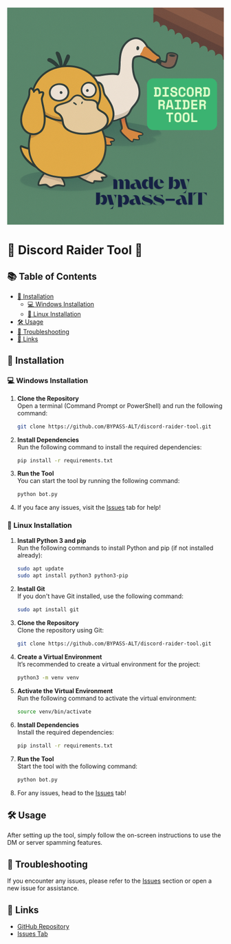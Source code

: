 ![Image](aa.png)

# 📜 **Discord Raider Tool** 🚀

## 📚 Table of Contents
- [🔧 Installation](#-installation)
  - [💻 Windows Installation](#-windows-installation)
  - [🐧 Linux Installation](#-linux-installation)
- [🛠️ Usage](#-usage)
- [🐞 Troubleshooting](#-troubleshooting)
- [🔗 Links](#-links)

## 🔧 Installation

### 💻 Windows Installation

1. **Clone the Repository**  
   Open a terminal (Command Prompt or PowerShell) and run the following command:
   ```bash
   git clone https://github.com/BYPASS-ALT/discord-raider-tool.git
   ```
   
2. **Install Dependencies**  
   Run the following command to install the required dependencies:
   ```bash
   pip install -r requirements.txt
   ```

3. **Run the Tool**  
   You can start the tool by running the following command:
   ```bash
   python bot.py
   ```

4. If you face any issues, visit the [Issues](https://github.com/BYPASS-ALT/discord-raider-tool/issues) tab for help!

### 🐧 Linux Installation

1. **Install Python 3 and pip**  
   Run the following commands to install Python and pip (if not installed already):
   ```bash
   sudo apt update
   sudo apt install python3 python3-pip
   ```

2. **Install Git**  
   If you don't have Git installed, use the following command:
   ```bash
   sudo apt install git
   ```

3. **Clone the Repository**  
   Clone the repository using Git:
   ```bash
   git clone https://github.com/BYPASS-ALT/discord-raider-tool.git
   ```

4. **Create a Virtual Environment**  
   It’s recommended to create a virtual environment for the project:
   ```bash
   python3 -m venv venv
   ```

5. **Activate the Virtual Environment**  
   Run the following command to activate the virtual environment:
   ```bash
   source venv/bin/activate
   ```

6. **Install Dependencies**  
   Install the required dependencies:
   ```bash
   pip install -r requirements.txt
   ```

7. **Run the Tool**  
   Start the tool with the following command:
   ```bash
   python bot.py
   ```

8. For any issues, head to the [Issues](https://github.com/BYPASS-ALT/discord-raider-tool/issues) tab!

## 🛠️ Usage

After setting up the tool, simply follow the on-screen instructions to use the DM or server spamming features.

## 🐞 Troubleshooting

If you encounter any issues, please refer to the [Issues](https://github.com/BYPASS-ALT/discord-raider-tool/issues) section or open a new issue for assistance.

## 🔗 Links

- [GitHub Repository](https://github.com/BYPASS-ALT/discord-raider-tool)
- [Issues Tab](https://github.com/BYPASS-ALT/discord-raider-tool/issues)
